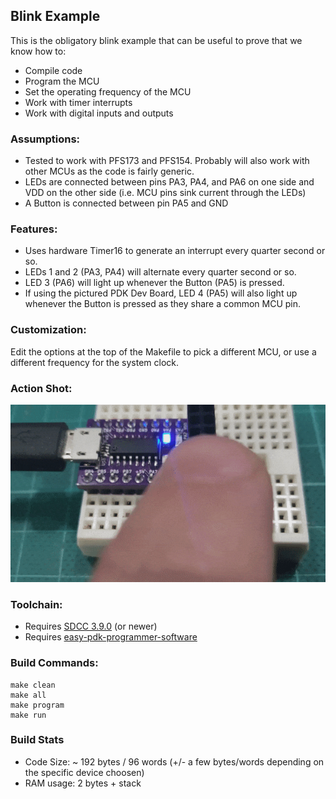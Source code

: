 ## Blink Example

This is the obligatory blink example that can be useful to prove that we know how to:
- Compile code
- Program the MCU
- Set the operating frequency of the MCU
- Work with timer interrupts
- Work with digital inputs and outputs

### Assumptions:
- Tested to work with PFS173 and PFS154.  Probably will also work with other MCUs as the code is fairly generic.
- LEDs are connected between pins PA3, PA4, and PA6 on one side and VDD on the other side (i.e. MCU pins sink current through the LEDs)
- A Button is connected between pin PA5 and GND

### Features:
- Uses hardware Timer16 to generate an interrupt every quarter second or so.
- LEDs 1 and 2 (PA3, PA4) will alternate every quarter second or so.
- LED 3 (PA6) will light up whenever the Button (PA5) is pressed.
- If using the pictured PDK Dev Board, LED 4 (PA5) will also light up whenever the Button is pressed as they share a common MCU pin.

### Customization:
Edit the options at the top of the Makefile to pick a different MCU, or use a different frequency for the system clock. 

### Action Shot:
![Action Shot](https://github.com/serisman/Padauk/raw/master/examples/blink/action%20shots/blink.gif)

### Toolchain:
- Requires [SDCC 3.9.0](http://sdcc.sourceforge.net/) (or newer)
- Requires [easy-pdk-programmer-software](https://github.com/free-pdk/easy-pdk-programmer-software)

### Build Commands:
```
make clean
make all
make program
make run
```

### Build Stats
- Code Size: ~ 192 bytes / 96 words (+/- a few bytes/words depending on the specific device choosen)
- RAM usage: 2 bytes + stack
